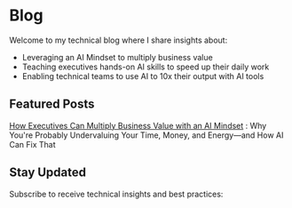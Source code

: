 # Blog

Welcome to my technical blog where I share insights about:

- Leveraging an AI Mindset to multiply business value
- Teaching executives hands-on AI skills to speed up their daily work
- Enabling technical teams to use AI to 10x their output with AI tools


## Featured Posts

[How Executives Can Multiply Business Value with an AI Mindset](posts/business-owner-AI-mindset.md)
: Why You're Probably Undervaluing Your Time, Money, and Energy—and How AI Can Fix That


## Stay Updated

Subscribe to receive technical insights and best practices:
<script async src="https://eocampaign1.com/form/19c1b09c-d633-11ef-a3f7-836b1636f896.js" data-form="19c1b09c-d633-11ef-a3f7-836b1636f896"></script>

<!-- [Subscribe to Updates](#) *(Add your newsletter signup link)* -->
